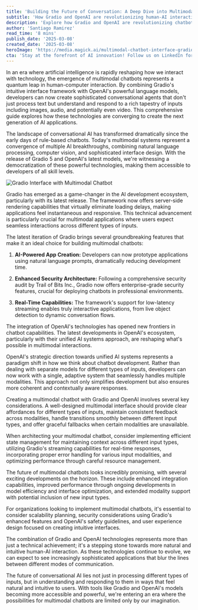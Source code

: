 ```yaml
---
title: 'Building the Future of Conversation: A Deep Dive into Multimodal Chatbots with Gradio and OpenAI'
subtitle: 'How Gradio and OpenAI are revolutionizing human-AI interaction through multimodal chatbots'
description: 'Explore how Gradio and OpenAI are revolutionizing chatbot technology through multimodal interfaces, enabling more natural and sophisticated human-AI interactions. Learn about the latest developments in AI-powered app creation, enhanced security features, and the future of conversational AI.'
author: 'Santiago Ramirez'
read_time: '8 mins'
publish_date: '2025-03-08'
created_date: '2025-03-08'
heroImage: 'https://media.magick.ai/multimodal-chatbot-interface-gradio.jpg'
cta: 'Stay at the forefront of AI innovation! Follow us on LinkedIn for regular updates on multimodal chatbots, Gradio developments, and the latest in conversational AI technology.'
---
```


In an era where artificial intelligence is rapidly reshaping how we interact with technology, the emergence of multimodal chatbots represents a quantum leap in human-computer interaction. By combining Gradio's intuitive interface framework with OpenAI's powerful language models, developers can now create sophisticated conversational agents that don't just process text but understand and respond to a rich tapestry of inputs including images, audio, and potentially even video. This comprehensive guide explores how these technologies are converging to create the next generation of AI applications.

The landscape of conversational AI has transformed dramatically since the early days of rule-based chatbots. Today's multimodal systems represent a convergence of multiple AI breakthroughs, combining natural language processing, computer vision, and sophisticated interface design. With the release of Gradio 5 and OpenAI's latest models, we're witnessing a democratization of these powerful technologies, making them accessible to developers of all skill levels.

![Gradio Interface with Multimodal Chatbot](https://i.magick.ai/PIXE/2738406181100_magick_img.webp)

Gradio has emerged as a game-changer in the AI development ecosystem, particularly with its latest release. The framework now offers server-side rendering capabilities that virtually eliminate loading delays, making applications feel instantaneous and responsive. This technical advancement is particularly crucial for multimodal applications where users expect seamless interactions across different types of inputs.

The latest iteration of Gradio brings several groundbreaking features that make it an ideal choice for building multimodal chatbots:

1. **AI-Powered App Creation:** Developers can now prototype applications using natural language prompts, dramatically reducing development time.

2. **Enhanced Security Architecture:** Following a comprehensive security audit by Trail of Bits Inc., Gradio now offers enterprise-grade security features, crucial for deploying chatbots in professional environments.

3. **Real-Time Capabilities:** The framework's support for low-latency streaming enables truly interactive applications, from live object detection to dynamic conversation flows.

The integration of OpenAI's technologies has opened new frontiers in chatbot capabilities. The latest developments in OpenAI's ecosystem, particularly with their unified AI systems approach, are reshaping what's possible in multimodal interactions.

OpenAI's strategic direction towards unified AI systems represents a paradigm shift in how we think about chatbot development. Rather than dealing with separate models for different types of inputs, developers can now work with a single, adaptive system that seamlessly handles multiple modalities. This approach not only simplifies development but also ensures more coherent and contextually aware responses.

Creating a multimodal chatbot with Gradio and OpenAI involves several key considerations. A well-designed multimodal interface should provide clear affordances for different types of inputs, maintain consistent feedback across modalities, handle transitions smoothly between different input types, and offer graceful fallbacks when certain modalities are unavailable.

When architecting your multimodal chatbot, consider implementing efficient state management for maintaining context across different input types, utilizing Gradio's streaming capabilities for real-time responses, incorporating proper error handling for various input modalities, and optimizing performance through careful resource management.

The future of multimodal chatbots looks incredibly promising, with several exciting developments on the horizon. These include enhanced integration capabilities, improved performance through ongoing developments in model efficiency and interface optimization, and extended modality support with potential inclusion of new input types.

For organizations looking to implement multimodal chatbots, it's essential to consider scalability planning, security considerations using Gradio's enhanced features and OpenAI's safety guidelines, and user experience design focused on creating intuitive interfaces.

The combination of Gradio and OpenAI technologies represents more than just a technical achievement; it's a stepping stone towards more natural and intuitive human-AI interaction. As these technologies continue to evolve, we can expect to see increasingly sophisticated applications that blur the lines between different modes of communication.

The future of conversational AI lies not just in processing different types of inputs, but in understanding and responding to them in ways that feel natural and intuitive to users. With tools like Gradio and OpenAI's models becoming more accessible and powerful, we're entering an era where the possibilities for multimodal chatbots are limited only by our imagination.